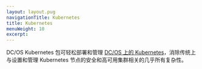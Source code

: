 ```yaml
---
layout: layout.pug
navigationTitle: Kubernetes 
title: Kubernetes 
menuWeight: 10
excerpt:
---
```




DC/OS Kubernetes 包可轻松部署和管理 [DC/OS 上的 Kubernetes](https://mesosphere.com/product/)，消除传统上与设置和管理 Kubernetes 节点的安全和高可用集群相关的几乎所有复杂性。

